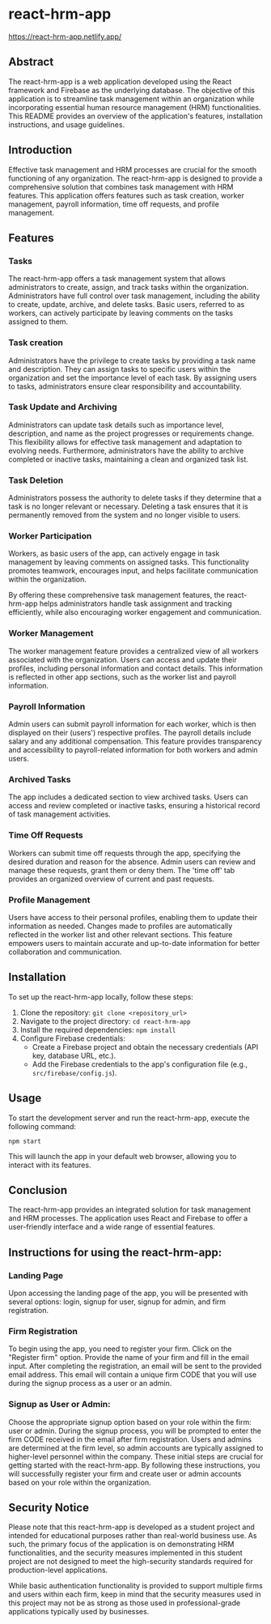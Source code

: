 # react-hrm-app

https://react-hrm-app.netlify.app/

## Abstract

The react-hrm-app is a web application developed using the React framework and Firebase as the underlying database. The objective of this application is to streamline task management within an organization while incorporating essential human resource management (HRM) functionalities. This README provides an overview of the application's features, installation instructions, and usage guidelines.

## Introduction

Effective task management and HRM processes are crucial for the smooth functioning of any organization. The react-hrm-app is designed to provide a comprehensive solution that combines task management with HRM features. This application offers features such as task creation, worker management, payroll information, time off requests, and profile management.

## Features

### Tasks

The react-hrm-app offers a task management system that allows administrators to create, assign, and track tasks within the organization. Administrators have full control over task management, including the ability to create, update, archive, and delete tasks. Basic users, referred to as workers, can actively participate by leaving comments on the tasks assigned to them.

### Task creation
Administrators have the privilege to create tasks by providing a task name and description. They can assign tasks to specific users within the organization and set the importance level of each task. By assigning users to tasks, administrators ensure clear responsibility and accountability.

### Task Update and Archiving
Administrators can update task details such as importance level, description, and name as the project progresses or requirements change. This flexibility allows for effective task management and adaptation to evolving needs. Furthermore, administrators have the ability to archive completed or inactive tasks, maintaining a clean and organized task list.

### Task Deletion
Administrators possess the authority to delete tasks if they determine that a task is no longer relevant or necessary. Deleting a task ensures that it is permanently removed from the system and no longer visible to users.

### Worker Participation
Workers, as basic users of the app, can actively engage in task management by leaving comments on assigned tasks. This functionality promotes teamwork, encourages input, and helps facilitate communication within the organization.

By offering these comprehensive task management features, the react-hrm-app helps administrators handle task assignment and tracking efficiently, while also encouraging worker engagement and communication.

### Worker Management

The worker management feature provides a centralized view of all workers associated with the organization. Users can access and update their profiles, including personal information and contact details. This information is reflected in other app sections, such as the worker list and payroll information.

### Payroll Information

Admin users can submit payroll information for each worker, which is then displayed on their (users') respective profiles. The payroll details include salary and any additional compensation. This feature provides transparency and accessibility to payroll-related information for both workers and admin users.

### Archived Tasks

The app includes a dedicated section to view archived tasks. Users can access and review completed or inactive tasks, ensuring a historical record of task management activities. 

### Time Off Requests

Workers can submit time off requests through the app, specifying the desired duration and reason for the absence. Admin users can review and manage these requests, grant them or deny them. The 'time off' tab provides an organized overview of current and past requests.

### Profile Management

Users have access to their personal profiles, enabling them to update their information as needed. Changes made to profiles are automatically reflected in the worker list and other relevant sections. This feature empowers users to maintain accurate and up-to-date information for better collaboration and communication.

## Installation

To set up the react-hrm-app locally, follow these steps:

1. Clone the repository: `git clone <repository_url>`
2. Navigate to the project directory: `cd react-hrm-app`
3. Install the required dependencies: `npm install`
4. Configure Firebase credentials:
   - Create a Firebase project and obtain the necessary credentials (API key, database URL, etc.).
   - Add the Firebase credentials to the app's configuration file (e.g., `src/firebase/config.js`).

## Usage

To start the development server and run the react-hrm-app, execute the following command:

`npm start`

This will launch the app in your default web browser, allowing you to interact with its features.

## Conclusion

The react-hrm-app provides an integrated solution for task management and HRM processes. The application uses React and Firebase to offer a user-friendly interface and a wide range of essential features.

## Instructions for using the react-hrm-app:

### Landing Page

Upon accessing the landing page of the app, you will be presented with several options: login, signup for user, signup for admin, and firm registration.

### Firm Registration

To begin using the app, you need to register your firm. Click on the "Register firm" option.
Provide the name of your firm and fill in the email input.
After completing the registration, an email will be sent to the provided email address. This email will contain a unique firm CODE that you will use during the signup process as a user or an admin.

### Signup as User or Admin:

Choose the appropriate signup option based on your role within the firm: user or admin.
During the signup process, you will be prompted to enter the firm CODE received in the email after firm registration.
Users and admins are determined at the firm level, so admin accounts are typically assigned to higher-level personnel within the company.
These initial steps are crucial for getting started with the react-hrm-app. By following these instructions, you will successfully register your firm and create user or admin accounts based on your role within the organization.

## Security Notice

Please note that this react-hrm-app is developed as a student project and intended for educational purposes rather than real-world business use. As such, the primary focus of the application is on demonstrating HRM functionalities, and the security measures implemented in this student project are not designed to meet the high-security standards required for production-level applications.

While basic authentication functionality is provided to support multiple firms and users within each firm, keep in mind that the security measures used in this project may not be as strong as those used in professional-grade applications typically used by businesses.
